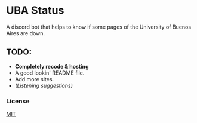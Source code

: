 # UBA Status
A discord bot that helps to know if some pages of the University of Buenos Aires are down.

## TODO:
* **Completely recode & hosting**
* A good lookin' README file.
* Add more sites.
* *(Listening suggestions)*

### License
[MIT](https://choosealicense.com/licenses/mit/)
